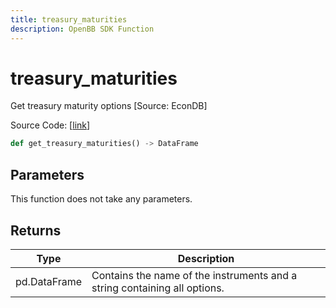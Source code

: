```yaml
---
title: treasury_maturities
description: OpenBB SDK Function
---
```


# treasury_maturities

Get treasury maturity options [Source: EconDB]

Source Code: [[link](https://github.com/OpenBB-finance/OpenBBTerminal/tree/main/openbb_terminal/economy/econdb_model.py#L850)]

```python
def get_treasury_maturities() -> DataFrame
```
## Parameters

This function does not take any parameters.

## Returns

| Type | Description |
| ---- | ----------- |
| pd.DataFrame | Contains the name of the instruments and a string containing all options. |

